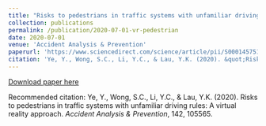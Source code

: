 ```yaml
---
title: "Risks to pedestrians in traffic systems with unfamiliar driving rules: a virtual reality approach"
collection: publications
permalink: /publication/2020-07-01-vr-pedestrian
date: 2020-07-01
venue: 'Accident Analysis & Prevention'
paperurl: 'https://www.sciencedirect.com/science/article/pii/S0001457519315404'
citation: 'Ye, Y., Wong, S.C., Li, Y.C., & Lau, Y.K. (2020). &quot;Risks to pedestrians in traffic systems with unfamiliar driving rules: A virtual reality approach.&quot; <i>Accident Analysis & Prevention</i>, 142, 105565.'
---
```


[Download paper here](https://www.sciencedirect.com/science/article/pii/S0001457519315404)

Recommended citation: Ye, Y., Wong, S.C., Li, Y.C., & Lau, Y.K. (2020). Risks to pedestrians in traffic systems with unfamiliar driving rules: A virtual reality approach. <i>Accident Analysis & Prevention</i>, 142, 105565.

